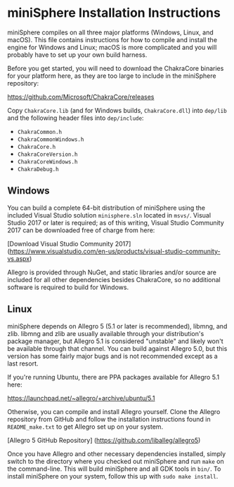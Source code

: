miniSphere Installation Instructions
====================================

miniSphere compiles on all three major platforms (Windows, Linux, and macOS).
This file contains instructions for how to compile and install the engine for
Windows and Linux; macOS is more complicated and you will probably have to set
up your own build harness.

Before you get started, you will need to download the ChakraCore binaries for
your platform here, as they are too large to include in the miniSphere
repository:

https://github.com/Microsoft/ChakraCore/releases

Copy `ChakraCore.lib` (and for Windows builds, `ChakraCore.dll`) into `dep/lib`
and the following header files into `dep/include`:

* `ChakraCommon.h`
* `ChakraCommonWindows.h`
* `ChakraCore.h`
* `ChakraCoreVersion.h`
* `ChakraCoreWindows.h`
* `ChakraDebug.h`


Windows
-------

You can build a complete 64-bit distribution of miniSphere using the included
Visual Studio solution `minisphere.sln` located in `msvs/`.  Visual Studio 2017
or later is required; as of this writing, Visual Studio Community 2017 can be
downloaded free of charge from here:

[Download Visual Studio Community 2017]
(https://www.visualstudio.com/en-us/products/visual-studio-community-vs.aspx)

Allegro is provided through NuGet, and static libraries and/or source are
included for all other dependencies besides ChakraCore, so no additional 
software is required to build for Windows.


Linux
-----

miniSphere depends on Allegro 5 (5.1 or later is recommended), libmng, and zlib.
libmng and zlib are usually available through your distribution's package
manager, but Allegro 5.1 is considered "unstable" and likely won't be
available through that channel.  You can build against Allegro 5.0, but this
version has some fairly major bugs and is not recommended except as a last
resort.

If you're running Ubuntu, there are PPA packages available for Allegro 5.1 here:

<https://launchpad.net/~allegro/+archive/ubuntu/5.1>

Otherwise, you can compile and install Allegro yourself.  Clone the Allegro
repository from GitHub and follow the installation instructions found in
`README_make.txt` to get Allegro set up on your system.

[Allegro 5 GitHub Repository]
(https://github.com/liballeg/allegro5)

Once you have Allegro and other necessary dependencies installed, simply switch
to the directory where you checked out miniSphere and run `make` on the
command-line. This will build miniSphere and all GDK tools in `bin/`. To
install miniSphere on your system, follow this up with `sudo make install`.
